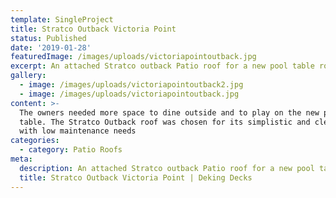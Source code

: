```yaml
---
template: SingleProject
title: Stratco Outback Victoria Point
status: Published
date: '2019-01-28'
featuredImage: /images/uploads/victoriapointoutback.jpg
excerpt: An attached Stratco outback Patio roof for a new pool table room
gallery:
  - image: /images/uploads/victoriapointoutback2.jpg
  - image: /images/uploads/victoriapointoutback.jpg
content: >-
  The owners needed more space to dine outside and to play on the new pool
  table. The Stratco Outback roof was chosen for its simplistic and clean design
  with low maintenance needs
categories:
  - category: Patio Roofs
meta:
  description: An attached Stratco outback Patio roof for a new pool table room
  title: Stratco Outback Victoria Point | Deking Decks
---
```


